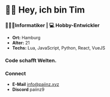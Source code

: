 # 👋🏼 Hey, ich bin Tim

### 🧑🏼‍💻Informatiker | 💻 Hobby-Entwickler
- **Ort:** Hamburg
- **Alter:** 21
- **Techs:** Lua, JavaScript, Python, React, VueJS
### **Code schafft Welten.**

### Connect
- **E-Mail** info@paiinz.xyz
- **Discord** paiinz9
